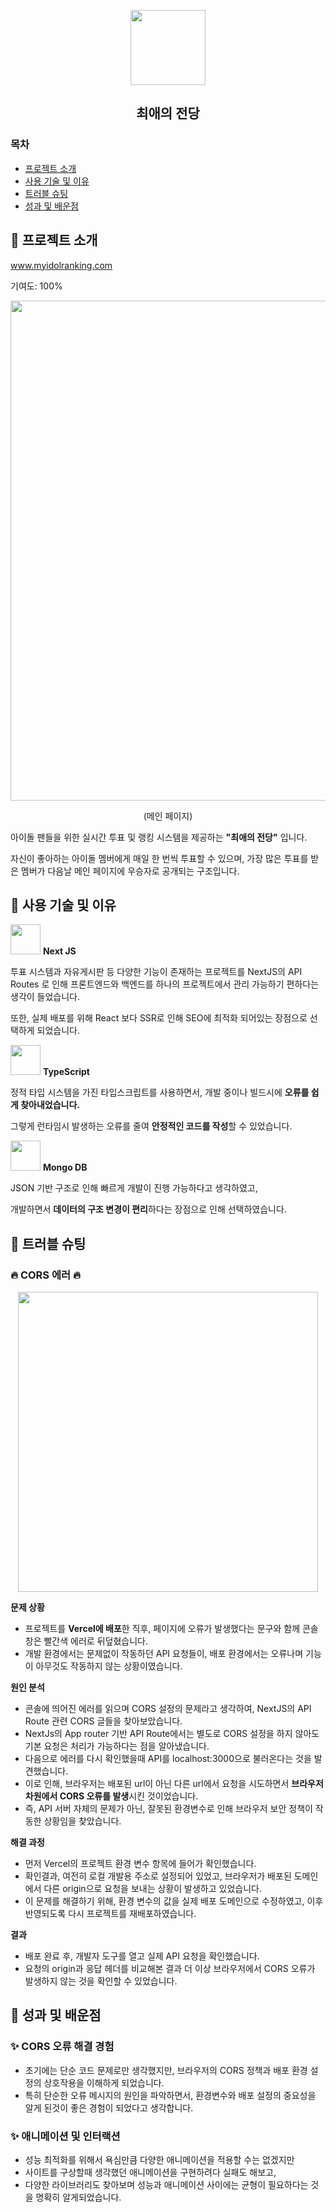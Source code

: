 <p align="center">
  <img src="https://github.com/user-attachments/assets/21f2b1e8-d34f-4917-8d89-5ba48bf73ac1" width="120"/>
</p>
<h2 align="center">최애의 전당</h1>

### 목차
- [프로젝트 소개](#프로젝트-소개)
- [사용 기술 및 이유](#프로젝트-소개)
- [트러블 슈팅](#프로젝트-소개)
- [성과 및 배운점](#프로젝트-소개)

## 📍 프로젝트 소개
<a href="https://www.myidolranking.com" target="blank">www.myidolranking.com</a>
<p>기여도: 100%</p>
<p align="center">
  <img src="https://github.com/user-attachments/assets/477aa3e9-827a-4563-ae41-9b1a20898169" width="800"/>
</p>
<p align="center">(메인 페이지)</p>
<p>아이돌 팬들을 위한 실시간 투표 및 랭킹 시스템을 제공하는 <strong>"최애의 전당"</strong> 입니다.</p>
<p>자신이 좋아하는 아이돌 멤버에게 매일 한 번씩 투표할 수 있으며, 가장 많은 투표를 받은 멤버가 다음날 메인 페이지에 우승자로 공개되는 구조입니다.</p>

## 📍 사용 기술 및 이유
<p>
  <img src="https://github.com/user-attachments/assets/382dea93-0af9-4e8a-8d17-364780745d36" width="48">
  <strong>Next JS</strong>
</p>
<p>투표 시스템과 자유게시판 등 다양한 기능이 존재하는 프로젝트를 NextJS의 API Routes 로 인해 프론트엔드와 백엔드를 하나의 프로젝트에서 관리 가능하기 편하다는 생각이 들었습니다.</p>
<p>또한, 실제 배포를 위해 React 보다 SSR로 인해 SEO에 최적화 되어있는 장점으로 선택하게 되었습니다.</p>

<p>
  <img src="https://github.com/user-attachments/assets/6a9b273e-d93a-40f9-8a9e-3a956bc2648b" width="48">
  <strong>TypeScript</strong>
</p>
<p>정적 타입 시스템을 가진 타입스크립트를 사용하면서, 개발 중이나 빌드시에 <strong>오류를 쉽게 찾아내었습니다.</strong></p>
<p>그렇게 런타임시 발생하는 오류를 줄여 <strong>안정적인 코드를 작성</strong>할 수 있었습니다.</p>

<p>
  <img src="https://github.com/user-attachments/assets/78e19658-3cdb-4325-84aa-7b26a30e1068" width="48">
  <strong>Mongo DB</strong>
</p>
<p>JSON 기반 구조로 인해 빠르게 개발이 진행 가능하다고 생각하였고,</p>
<p>개발하면서 <strong>데이터의 구조 변경이 편리</strong>하다는 장점으로 인해 선택하였습니다.</p>

## 📍 트러블 슈팅

### 🔥 CORS 에러 🔥

<p align="center">
  <img src="https://github.com/user-attachments/assets/4012f318-20cb-4eb7-8044-6dceb227d29a" width="480">
</p>
<p><strong>문제 상황</strong></p>
<ul>
  <li>프로젝트를 <strong>Vercel에 배포</strong>한 직후, 페이지에 오류가 발생했다는 문구와 함께 콘솔창은 빨간색 에러로 뒤덮혔습니다.</li>
  <li>개발 환경에서는 문제없이 작동하던 API 요청들이, 배포 환경에서는 오류나며 기능이 아무것도 작동하지 않는 상황이였습니다.</li>
</ul>
<p><strong>원인 분석</strong></p>
<ul>
  <li>콘솔에 띄어진 에러를 읽으며 CORS 설정의 문제라고 생각하여, NextJS의 API Route 관련 CORS 글들을 찾아보았습니다.</li>
  <li>NextJs의 App router 기반 API Route에서는 별도로 CORS 설정을 하지 않아도 기본 요청은 처리가 가능하다는 점을 알아냈습니다.</li>
  <li>다음으로 에러를 다시 확인했을때 API를 localhost:3000으로 불러온다는 것을 발견했습니다.</li>
  <li>이로 인해, 브라우저는 배포된 url이 아닌 다른 url에서 요청을 시도하면서 <strong>브라우저 차원에서 CORS 오류를 발생</strong>시킨 것이었습니다.</li>
  <li>즉, API 서버 자체의 문제가 아닌, 잘못된 환경변수로 인해 브라우저 보안 정책이 작동한 상황임을 찾았습니다.</li>
</ul>
<p><strong>해결 과정</strong></p>
<ul>
  <li>먼저 Vercel의 프로젝트 환경 변수 항목에 들어가 확인했습니다.</li>
  <li>확인결과, 여전히 로컬 개발용 주소로 설정되어 있었고, 브라우저가 배포된 도메인에서 다른 origin으로 요청을 보내는 상황이 발생하고 있었습니다.</li>
  <li>이 문제를 해결하기 위해, 환경 변수의 값을 실제 배포 도메인으로 수정하였고, 이후 반영되도록 다시 프로젝트를 재배포하였습니다.</li>
</ul>
<p><strong>결과</strong></p>
<ul>
  <li>배포 완료 후, 개발자 도구를 열고 실제 API 요청을 확인했습니다.</li>
  <li>요청의 origin과 응답 헤더를 비교해본 결과 더 이상 브라우저에서 CORS 오류가 발생하지 않는 것을 확인할 수 있었습니다.</li>
</ul>


## 📍 성과 및 배운점

### ✨ CORS 오류 해결 경험
<ul>
  <li>초기에는 단순 코드 문제로만 생각했지만, 브라우저의 CORS 정책과 배포 환경 설정의 상호작용을 이해하게 되었습니다.</li>
  <li>특히 단순한 오류 메시지의 원인을 파악하면서, 환경변수와 배포 설정의 중요성을 알게 된것이 좋은 경험이 되었다고 생각합니다.</li>
</ul>

### ✨ 애니메이션 및 인터랙션
<ul>
  <li>성능 최적화를 위해서 욕심만큼 다양한 애니메이션을 적용할 수는 없겠지만</li>
  <li>사이트를 구상할때 생각했던 애니메이션을 구현하려다 실패도 해보고,</li>
  <li>다양한 라이브러리도 찾아보며 성능과 애니메이션 사이에는 균형이 필요하다는 것을 명확히 알게되었습니다.</li>
</ul>
